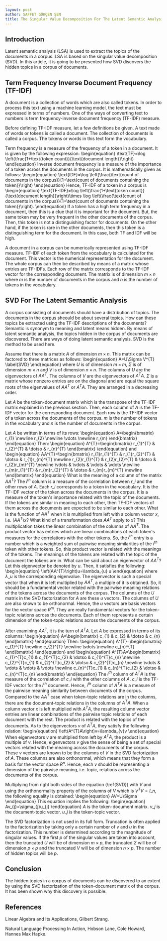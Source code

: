 ```yaml
---
layout: post
author: SAFFET GÖKÇEN ŞEN
title: The Singular Value Decomposition For The Latent Semantic Analysis
---
```

## Introduction
Latent semantic analysis (LSA) is used to extract the topics of the documents in a corpus. LSA is based on the singular value decomposition (SVD). In this article, it is going to be presented how SVD discovers the hidden topics in a corpus of documents.
## Term Frequency Inverse Document Frequency (TF-IDF)
A document is a collection of words which are also called tokens. In order to process this text using a machine learning model, the text must be expressed in terms of numbers. One of the ways of converting text to numbers is term frequency-inverse document frequency (TF-IDF) measure.

Before defining TF-IDF measure, let a few definitions be given. A text made of words or tokens is called a document. The collection of documents is called a corpus. The tokens or words in this text form the vocabulary.

Term frequency is a measure of the frequency of a token in a document. It is given by the following expression:
\begin{equation}
    \text{TF}=\log \left(\frac{1+\text{token count}}{\text{document length}}\right)
\end{equation}
Inverse document frequency is a measure of the importance of a token across the documents in the corpus. It is mathematically given as follows:
\begin{equation}
    \text{IDF}=\log \left(\frac{\text{count of documents in the corpus}}{1+\text{count of documents containing the token}}\right)
\end{equation}
Hence, TF-IDF of a token in a corpus is
\begin{equation}
    \text{TF-IDF}=\log \left(\frac{1+\text{token count}}{\text{document length}}\right)\times \log \left(\frac{\text{count of documents in the corpus}}{1+\text{count of documents containing the token}}\right).
\end{equation}
If a token has a high term frequency in a document, then this is a clue that it is important for the document. But, the same token may be very frequent in the other documents of the corpus. Then, this token is not a distinguishing factor for documents. On the other hand, if the token is rare in the other documents, then this token is a distinguishing term for the document. In this case, both TF and IDF will be high.

A document in a corpus can be numerically represented using TF-IDF measure. TF-IDF of each token from the vocabulary is calculated for the document. This vector is the numerical representation for the document. The whole corpus can then be described by means of a matrix whose entries are TF-IDFs. Each row of the matrix corresponds to the TF-IDF vector for the corresponding document. The matrix is of dimension $m \times n$ where $m$ is the number of documents in the corpus and $n$ is the number of tokens in the vocabulary.

## SVD For The Latent Semantic Analysis
A corpus consisting of documents should have a distribution of topics. The documents in the corpus sheould be about several topics. How can these topics be extracted using the TF-IDF descriptions of the documents? Semantic is synonym to meaning and latent means hidden. By means of latent semantic analysis, the topics hidden in the corpus of documents are discovered. There are ways of doing latent semantic analysis. SVD is the method to be used here.

Assume that there is a matrix $A$ of dimension $m \times n$. This matrix can be factored to three matrices as follows:
\begin{equation}
    A=U\Sigma V^{T}
    \label{SVD}
\end{equation}
where $U$ is of dimension $m \times m$, $\Sigma$ is of dimension $m \times n$ and $V$ is of dimension $n \times n$. The columns of $U$ are the eigenvectors of $AA^{T}$. The columns of $V$ are the eigenvectors of $A^{T}A$. $\Sigma$ is a matrix whose nonzero entries are on the diagonal and are equal the square roots of the eigenvalues of $AA^{T}$ or $A^{T}A$. They are arranged in a decreasing order.

Let $A$ be the token-document matrix which is the transpose of the TF-IDF matrix explained in the previous section. Then, each column of $A$ is the TF-IDF vector for the corresponding document. Each row is the TF-IDF vector of a token across the documents of the corpus. $m$ is the number of tokens in the vocabulary and $n$ is the number of documents in the corpus.

Let $A$ be written in terms of its rows:
\begin{equation}
    A=\begin{bmatrix}
        r\_{1} \newline
        r\_{2} \newline
        \vdots \newline
        r\_{m}
    \end{bmatrix}
\end{equation}
Then:
\begin{equation}
    A^{T}=\begin{bmatrix}
        r\_{1}^{T} & r\_{2}^{T} & \dotso & r\_{n}^{T}
    \end{bmatrix}
\end{equation}
and
\begin{equation}
    AA^{T}=\begin{bmatrix}
        r\_{1}r\_{1}^{T} & r\_{1}r\_{2}^{T} & \dotso & r\_{1}r\_{m}^{T} \newline
        r\_{2}r\_{1}^{T} & r\_{2}r\_{2}^{T} & \dotso & r\_{2}r\_{m}^{T} \newline
        \vdots & \vdots & \vdots & \vdots \newline
        r\_{m}r\_{1}^{T} & r\_{m}r\_{2}^{T} & \dotso & r\_{m}r\_{m}^{T} \newline
    \end{bmatrix}
\end{equation}
What is the meaning of a column of the matrix $AA^{T}$? The $i^{th}$ column is a measure of the correlation between $r\_{i}$ and the other rows of $A$. Each $r\_{i}$ corresponds to a token in the vocabulary. It is the TF-IDF vector of the token across the documents in the corpus. It is a measure of the token's importance related with the topic of the documents. If the tokens are similar in meaning to each other, then TF-IDF vectors of them across the documents are expected to be similar to each other. What is the function of $AA^{T}$ when it is multiplied from left with a column vector $x$, i.e. $\left(AA^{T}\right)x$? What kind of a transformation does $AA^{T}$ apply to $x$? This multiplication takes the linear combination of the columns of $AA^{T}$. The product vector has entries which are linear combinations of each token's measures for the correlations with the other tokens. So, the $i^{th}$ entry is a number which is a weighted sum of pairwise meaning similarities of the $i^{th}$ token with other tokens. So, this product vector is related with the meanings of the tokens. The meanings of the tokens are related with the topic of the document the tokens are in. What can be said about an eigenvector of $AA^{T}$? Let this eigenvector be denoted by $u$. Then, it satisfies the following:
\begin{equation}
    \left(AA^{T}\right)u=\lambda\_{u} u
\end{equation}
where $\lambda\_{u}$ is the corresponding eigenvalue. The eigenvector is such a special vector that when it is left multiplied by $AA^{T}$, a multiple of it is obtained. So, it should be a fundamental vector related with the pairwise meaning relations of the tokens across the documents of the corpus. The columns of the $U$ matrix in the SVD factorization for $A$ are these $u$ vectors. The columns of $U$ are also known to be orthonormal. Hence, the $u$ vectors are basis vectors for the vector space $R^{m}$. They are really fundamental vectors for the token-topic relations across the documents. Each of them represents a certain dimension of the token-topic relations across the documents of the corpus.

After examining $AA^{T}$, it is the turn of $A^{T}A$. Let $A$ be expressed in terms of its columns:
\begin{equation}
    A=\begin{bmatrix}
        c\_{1} & c\_{2} & \dotso & c\_{n}
    \end{bmatrix}
\end{equation}
Then:
\begin{equation}
    A^{T}=\begin{bmatrix}
        c\_{1}^{T} \newline
        c\_{2}^{T} \newline
        \vdots \newline
        c\_{n}^{T}
    \end{bmatrix}
\end{equation}
and
\begin{equation}
    A^{T}A=\begin{bmatrix}
        c\_{1}^{T}c\_{1} & c\_{1}^{T}c\_{2} & \dotso & c\_{1}^{T}c\_{n} \newline
        c\_{2}^{T}c\_{1} & c\_{2}^{T}c\_{2} & \dotso & c\_{2}^{T}c\_{n} \newline
        \vdots & \vdots & \vdots & \vdots \newline
        c\_{n}^{T}c\_{1} & c\_{n}^{T}c\_{2} & \dotso & c\_{n}^{T}c\_{n}
    \end{bmatrix}
\end{equation}
The $i^{th}$ column of $A^{T}A$ is the measure of the correlation of $c\_{i}$ with the other columns of $A$. $c\_{i}$ is the TF-IDF vector for the $i^{th}$ document. Hence, $i^{th}$ column of $A^{T}A$ is a measure of the pairwise meaning similarity between documents of the corpus. Compared to the $AA^{T}$ case when token-topic relations are in the columns, there are the document-topic relations in the columns of $A^{T}A$. When a column vector $x$ is left multiplied with $A^{T}A$, the resulting column vector entries are linear combinations of the pairwise topic relations of each document with the rest. The product is related with the topics of the documents. As to the eigenvectors $v$ of $A^{T}A$, they satisfy the following relation:
\begin{equation}
    \left(A^{T}A\right)v=\lambda\_{v}v
\end{equation}
When eigenvectors $v$ are multiplied from left by $A^{T}A$, the product is a multiple of $v$. Hence, eigenvectors $v$ give the sense of being a set of special vectors related with the meaning across the documents of the corpus. These $v$ vectors are known to be the columns of $V$ in the SVD factorization of $A$. These columns are also orthonormal, which means that they form a basis for the vector space $R^{n}$. Hence, each $v$ should be representing a dimension of the pairwise meaning, i.e. topic, relations across the documents of the corpus.

Multiplying from right both sides of the equation (\ref{SVD}) with $V$ and using the orthonormality property of the columns of $V$ which is $V^{T}V=I\_{n}$, the following equality is obtained:
\begin{equation}
    AV=U\Sigma
\end{equation}
This equation implies the following:
\begin{equation}
    Av\_{j}=\sigma\_{j}u\_{j}
\end{equation}
$A$ is the token-document matrix. $v\_{j}$ is the document-topic vector. $u\_{j}$ is the token-topic vector.

The SVD factorization is not used in its full form. Truncation is often applied to the factorization by taking only a certain number of $v$ and $u$ in the factorization. This number is determined according to the magnitude of singular values. If the first $p$ of the singular values are taken into account, then the truncated $U$ will be of dimension $m\times p$, the truncated $\Sigma$ will be of dimension $p\times p$ and the truncated $V$ will be of dimension $n \times p$. The number of hidden topics will be $p$.
## Conclusion
The hidden topics in a corpus of documents can be discovered to an extent by using the SVD factorization of the token-document matrix of the corpus. It has been shown why this discovery is possible.
## References
Linear Algebra and Its Applications, Gilbert Strang.

Natural Language Processing In Action, Hobson Lane, Cole Howard, Hannes Max Hapke.
